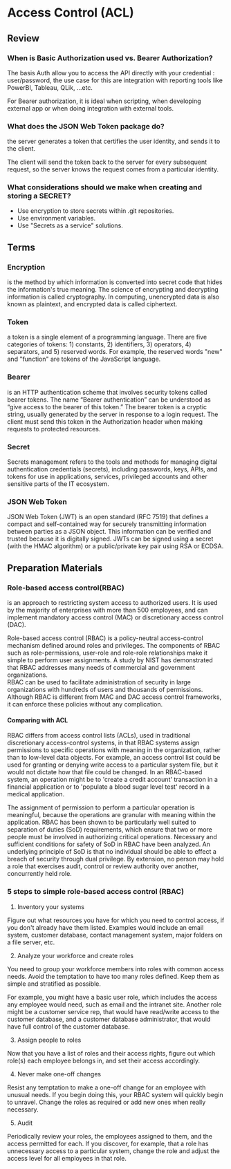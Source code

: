 # Access Control (ACL)

## Review

### When is Basic Authorization used vs. Bearer Authorization?

The basis Auth allow you to access the API directly with your credential : user/password, the use case for this are integration with reporting tools like PowerBI, Tableau, QLik, ...etc.

 For Bearer authorization, it is ideal when scripting, when developing external app or when doing integration with external tools.

 ### What does the JSON Web Token package do?

 the server generates a token that certifies the user identity, and sends it to the client.

The client will send the token back to the server for every subsequent request, so the server knows the request comes from a particular identity.

### What considerations should we make when creating and storing a SECRET?

- Use encryption to store secrets within .git repositories.
- Use environment variables.
- Use "Secrets as a service" solutions.

## Terms

### Encryption 

is the method by which information is converted into secret code that hides the information's true meaning. The science of encrypting and decrypting information is called cryptography. In computing, unencrypted data is also known as plaintext, and encrypted data is called ciphertext.

### Token

 a token is a single element of a programming language. There are five categories of tokens: 1) constants, 2) identifiers, 3) operators, 4) separators, and 5) reserved words. For example, the reserved words "new" and "function" are tokens of the JavaScript language.

### Bearer
 is an HTTP authentication scheme that involves security tokens called bearer tokens. The name “Bearer authentication” can be understood as “give access to the bearer of this token.” The bearer token is a cryptic string, usually generated by the server in response to a login request. The client must send this token in the Authorization header when making requests to protected resources.

 ### Secret
 Secrets management refers to the tools and methods for managing digital authentication credentials (secrets), including passwords, keys, APIs, and tokens for use in applications, services, privileged accounts and other sensitive parts of the IT ecosystem.

 ### JSON Web Token

JSON Web Token (JWT) is an open standard (RFC 7519) that defines a compact and self-contained way for securely transmitting information between parties as a JSON object. This information can be verified and trusted because it is digitally signed. JWTs can be signed using a secret (with the HMAC algorithm) or a public/private key pair using RSA or ECDSA.

## Preparation Materials

### Role-based access control(RBAC)
is an approach to restricting system access to authorized users. It is used by the majority of enterprises with more than 500 employees, and can implement mandatory access control (MAC) or discretionary access control (DAC).<br>

Role-based access control (RBAC) is a policy-neutral access-control mechanism defined around roles and privileges. The components of RBAC such as role-permissions, user-role and role-role relationships make it simple to perform user assignments. A study by NIST has demonstrated that RBAC addresses many needs of commercial and government organizations.<br>
 RBAC can be used to facilitate administration of security in large organizations with hundreds of users and thousands of permissions. Although RBAC is different from MAC and DAC access control frameworks, it can enforce these policies without any complication.


 #### Comparing with ACL
RBAC differs from access control lists (ACLs), used in traditional discretionary access-control systems, in that RBAC systems assign permissions to specific operations with meaning in the organization, rather than to low-level data objects. For example, an access control list could be used for granting or denying write access to a particular system file, but it would not dictate how that file could be changed. In an RBAC-based system, an operation might be to 'create a credit account' transaction in a financial application or to 'populate a blood sugar level test' record in a medical application. <br>

The assignment of permission to perform a particular operation is meaningful, because the operations are granular with meaning within the application. RBAC has been shown to be particularly well suited to separation of duties (SoD) requirements, which ensure that two or more people must be involved in authorizing critical operations. Necessary and sufficient conditions for safety of SoD in RBAC have been analyzed. An underlying principle of SoD is that no individual should be able to effect a breach of security through dual privilege. By extension, no person may hold a role that exercises audit, control or review authority over another, concurrently held role.<br>


### 5 steps to simple role-based access control (RBAC)

1. Inventory your systems

Figure out what resources you have for which you need to control access, if you don't already have them listed. Examples would include an email system, customer database, contact management system, major folders on a file server, etc. 

2. Analyze your workforce and create roles

You need to group your workforce members into roles with common access needs.  Avoid the temptation to have too many roles defined. Keep them as simple and stratified as possible.

For example, you might have a basic user role, which includes the access any employee would need, such as email and the intranet site. Another role might be a customer service rep, that would have read/write access to the customer database, and a customer database administrator, that would have full control of the customer database. 

3. Assign people to roles

Now that you have a list of roles and their access rights, figure out which role(s) each employee belongs in, and set their access accordingly. 

4. Never make one-off changes

Resist any temptation to make a one-off change for an employee with unusual needs. If you begin doing this, your RBAC system will quickly begin to unravel. Change the roles as required or add new ones when really necessary. 

5. Audit

Periodically review your roles, the employees assigned to them, and the access permitted for each. If you discover, for example, that a role has unnecessary access to a particular system, change the role and adjust the access level for all employees in that role. 